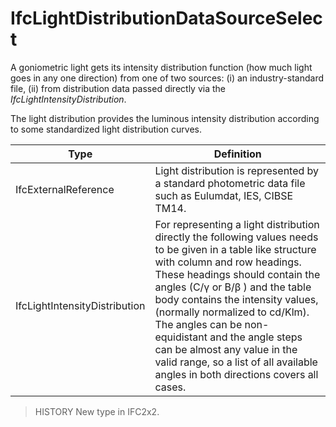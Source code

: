 # IfcLightDistributionDataSourceSelect

A goniometric light gets its intensity distribution function (how much light goes in any one direction) from one of two sources: (i) an industry-standard file, (ii) from distribution data passed directly via the _IfcLightIntensityDistribution_.<!-- end of definition -->

The light distribution provides the luminous intensity distribution according to some standardized light distribution curves.

Type | Definition
--- | ---
IfcExternalReference | Light distribution is represented by a standard photometric data file such as Eulumdat, IES, CIBSE TM14.
IfcLightIntensityDistribution | For representing a light distribution directly the following values needs to be given in a table like structure with column and row headings. These headings should contain the angles (C/γ or B/β ) and the table body contains the intensity values, (normally normalized to cd/Klm). The angles can be non- equidistant and the angle steps can be almost any value in the valid range, so a list of all available angles in both directions covers all cases.

> HISTORY  New type in IFC2x2.
